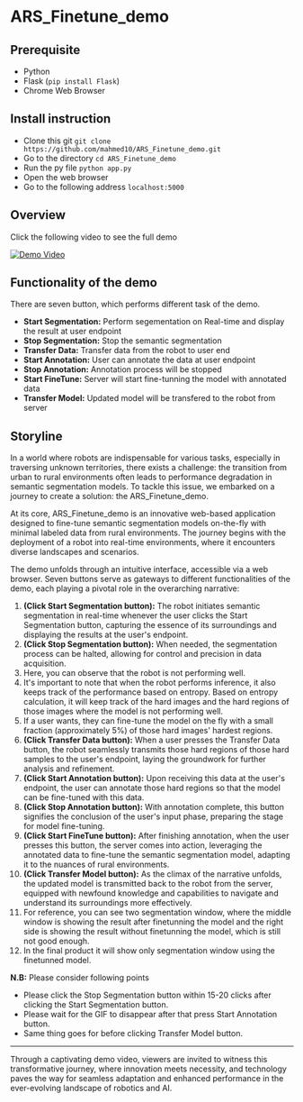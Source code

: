 # ARS_Finetune_demo

## Prerequisite
- Python
- Flask (`pip install Flask`)
- Chrome Web Browser

## Install instruction
- Clone this git `git clone https://github.com/mahmed10/ARS_Finetune_demo.git`
- Go to the directory `cd ARS_Finetune_demo`
- Run the py file `python app.py`
- Open the web browser
- Go to the following address `localhost:5000`

## Overview
Click the following video to see the full demo

[![Demo Video](http://img.youtube.com/vi/22EMXAfQhD8/0.jpg)](http://www.youtube.com/watch?v=22EMXAfQhD8)

## Functionality of the demo
There are seven button, which performs different task of the demo.
- **Start Segmentation:** Perform segementation on Real-time and display the result at user endpoint
- **Stop Segmentation:** Stop the semantic segmentation
- **Transfer Data:** Transfer data from the robot to user end
- **Start Annotation:** User can annotate the data at user endpoint
- **Stop Annotation:** Annotation process will be stopped
- **Start FineTune:** Server will start fine-tunning the model with annotated data
- **Transfer Model:** Updated model will be transfered to the robot from server

## Storyline
In a world where robots are indispensable for various tasks, especially in traversing unknown territories, there exists a challenge: the transition from urban to rural environments often leads to performance degradation in semantic segmentation models. To tackle this issue, we embarked on a journey to create a solution: the ARS_Finetune_demo.

At its core, ARS_Finetune_demo is an innovative web-based application designed to fine-tune semantic segmentation models on-the-fly with minimal labeled data from rural environments. The journey begins with the deployment of a robot into real-time environments, where it encounters diverse landscapes and scenarios.

The demo unfolds through an intuitive interface, accessible via a web browser. Seven buttons serve as gateways to different functionalities of the demo, each playing a pivotal role in the overarching narrative:

1. **(Click Start Segmentation button):** The robot initiates semantic segmentation in real-time whenever the user clicks the Start Segmentation button, capturing the essence of its surroundings and displaying the results at the user's endpoint.
2. **(Click Stop Segmentation button):** When needed, the segmentation process can be halted, allowing for control and precision in data acquisition.
4. Here, you can observe that the robot is not performing well.
5. It's important to note that when the robot performs inference, it also keeps track of the performance based on entropy. Based on entropy calculation, it will keep track of the hard images and the hard regions of those images where the model is not performing well.
6. If a user wants, they can fine-tune the model on the fly with a small fraction (approximately 5%) of those hard images' hardest regions.
7. **(Click Transfer Data button):** When a user presses the Transfer Data button, the robot seamlessly transmits those hard regions of those hard samples to the user's endpoint, laying the groundwork for further analysis and refinement.
8. **(Click Start Annotation button):** Upon receiving this data at the user's endpoint, the user can annotate those hard regions so that the model can be fine-tuned with this data.
9. **(Click Stop Annotation button):** With annotation complete, this button signifies the conclusion of the user's input phase, preparing the stage for model fine-tuning.
10. **(Click Start FineTune button):** After finishing annotation, when the user presses this button, the server comes into action, leveraging the annotated data to fine-tune the semantic segmentation model, adapting it to the nuances of rural environments.
11. **(Click Transfer Model button):** As the climax of the narrative unfolds, the updated model is transmitted back to the robot from the server, equipped with newfound knowledge and capabilities to navigate and understand its surroundings more effectively.
12. For reference, you can see two segmentation window, where the middle window is showing the result after finetunning the model and the right side is showing the result without finetunning the model, which is still not good enough.
13. In the final product it will show only segmentation window using the finetunned model.

**N.B:** Please consider following points
- Please click the Stop Segmentation button within 15-20 clicks after clicking the Start Segmentation button.
- Please wait for the GIF to disappear after that press Start Annotation button.
- Same thing goes for before clicking Transfer Model button.
--- 

Through a captivating demo video, viewers are invited to witness this transformative journey, where innovation meets necessity, and technology paves the way for seamless adaptation and enhanced performance in the ever-evolving landscape of robotics and AI.


